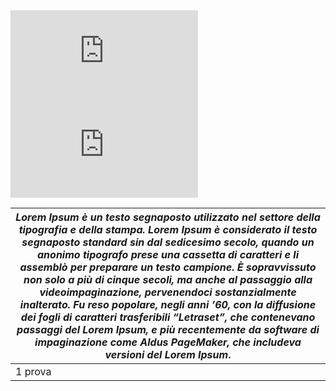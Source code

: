 
<iframe src="https://www.protezionecivilesicilia.it:8443/aegis/map/map2d" frameborder="0"></iframe>

<iframe src="https://www.protezionecivilesicilia.it:8443/aegis/map/map2d" frameborder="0"></iframe>

| *Lorem Ipsum è un testo segnaposto utilizzato nel settore della tipografia e della stampa. Lorem Ipsum è considerato il testo segnaposto standard sin dal sedicesimo secolo, quando un anonimo tipografo prese una cassetta di caratteri e li assemblò per preparare un testo campione. È sopravvissuto non solo a più di cinque secoli, ma anche al passaggio alla videoimpaginazione, pervenendoci sostanzialmente inalterato. Fu reso popolare, negli anni ’60, con la diffusione dei fogli di caratteri trasferibili “Letraset”, che contenevano passaggi del Lorem Ipsum, e più recentemente da software di impaginazione come Aldus PageMaker, che includeva versioni del Lorem Ipsum*. |
|---|
| 1 prova |
